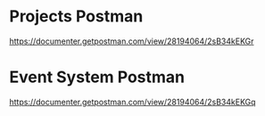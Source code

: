 # Projects Postman
https://documenter.getpostman.com/view/28194064/2sB34kEKGr

# Event System Postman
https://documenter.getpostman.com/view/28194064/2sB34kEKGq

